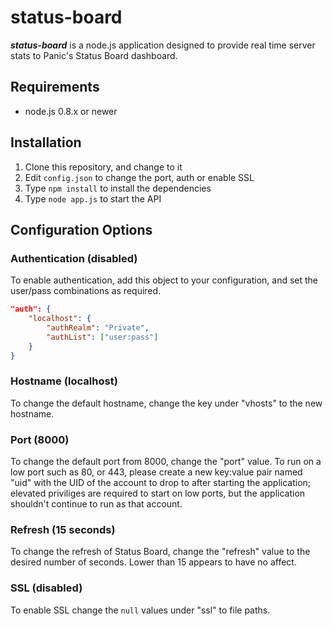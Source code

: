 # status-board

***status-board*** is a node.js application designed to provide real time server stats to Panic's Status Board dashboard.

## Requirements
- node.js 0.8.x or newer

## Installation
1. Clone this repository, and change to it
2. Edit `config.json` to change the port, auth or enable SSL
3. Type `npm install` to install the dependencies
4. Type `node app.js` to start the API

## Configuration Options
### Authentication (disabled)
To enable authentication, add this object to your configuration, and set the user/pass combinations as required.

```json
"auth": {
	"localhost": {
		"authRealm": "Private",
		"authList": ["user:pass"]
	}
}
```

### Hostname (localhost)
To change the default hostname, change the key under "vhosts" to the new hostname.

### Port (8000)
To change the default port from 8000, change the "port" value. To run on a low port such as 80, or 443, please create a new key:value pair named "uid" with the UID of the account to drop to after starting the application; elevated priviliges are required to start on low ports, but the application shouldn't continue to run as that account.

### Refresh (15 seconds)
To change the refresh of Status Board, change the "refresh" value to the desired number of seconds. Lower than 15 appears to have no affect.

### SSL (disabled)
To enable SSL change the `null` values under "ssl" to file paths.
